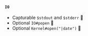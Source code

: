 #### `IO`

- Capturable `$stdout` and `$stderr` 🧤
- Optional `IO#popen` 🚪
- Optional `Kernel#open("|date")` 📅
